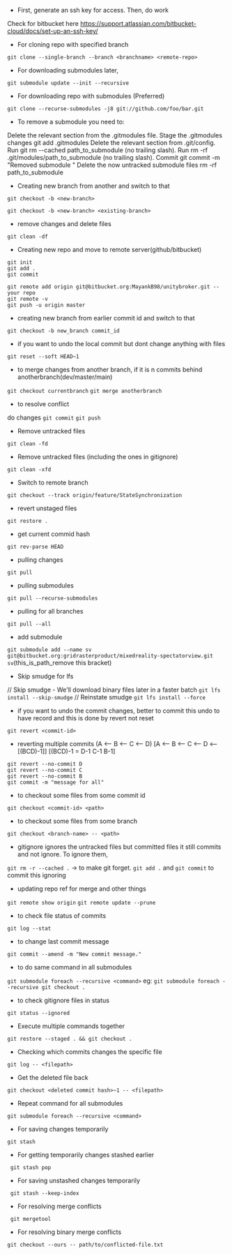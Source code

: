 * First, generate an ssh key for access. Then, do work

Check for bitbucket here https://support.atlassian.com/bitbucket-cloud/docs/set-up-an-ssh-key/

* For cloning repo with specified branch

` git clone --single-branch --branch <branchname> <remote-repo> `

* For downloading submodules later,

` git submodule update --init --recursive `

* For downloading repo with submodules (Preferred)

` git clone --recurse-submodules -j8 git://github.com/foo/bar.git `

* To remove a submodule you need to:

Delete the relevant section from the .gitmodules file.
Stage the .gitmodules changes git add .gitmodules
Delete the relevant section from .git/config.
Run git rm --cached path_to_submodule (no trailing slash).
Run rm -rf .git/modules/path_to_submodule (no trailing slash).
Commit git commit -m "Removed submodule "
Delete the now untracked submodule files rm -rf path_to_submodule

* Creating new branch from another and switch to that

` git checkout -b <new-branch> `

` git checkout -b <new-branch> <existing-branch> `

* remove changes and delete files

` git clean -df `

* Creating new repo and move to remote server(github/bitbucket)

```
git init 
git add .
git commit 

git remote add origin git@bitbucket.org:MayankB98/unitybroker.git --your repo
git remote -v
git push -u origin master
```

* creating new branch from earlier commit id and switch to that

` git checkout -b new_branch commit_id `

* if you want to undo the local commit but dont change anything with files

` git reset --soft HEAD~1 `

* to merge changes from another branch, if it is n commits behind anotherbranch(dev/master/main)

` git checkout currentbranch `
` git merge anotherbranch `		

* to resolve conflict

do changes
` git commit `
` git push `

* Remove untracked files

` git clean -fd `

* Remove untracked files (including the ones in gitignore)

` git clean -xfd `

* Switch to remote branch

` git checkout --track origin/feature/StateSynchronization `

* revert unstaged files

` git restore . `

* get current commid hash

` git rev-parse HEAD `

* pulling changes

` git pull `

* pulling submodules

` git pull --recurse-submodules `

* pulling for all branches

` git pull --all `

* add submodule

` git submodule add --name sv git@bitbucket.org:gridrasterproduct/mixedreality-spectatorview.git sv `(this_is_path_remove this bracket)

* Skip smudge for lfs

// Skip smudge - We'll download binary files later in a faster batch
` git lfs install --skip-smudge `
// Reinstate smudge
` git lfs install --force `

* if you want to undo the commit changes, better to commit this undo to have record and this is done by revert not reset

` git revert <commit-id> `

* reverting multiple commits	(A <-- B  <-- C <-- D) [A <-- B  <-- C <-- D <-- [(BCD)-1]] [(BCD)-1 = D-1 C-1 B-1]

```
git revert --no-commit D
git revert --no-commit C
git revert --no-commit B
git commit -m "message for all"
```

* to checkout some files from some commit id

` git checkout <commit-id> <path> `

* to checkout some files from some branch

` git checkout <branch-name> -- <path> `

* gitignore ignores the untracked files but committed files it still commits and not ignore. To ignore them,

` git rm -r --cached . `     -> to make git forget.
` git add . ` and ` git commit ` to commit this ignoring

* updating repo ref for merge and other things

` git remote show origin `
` git remote update --prune `

* to check file status of commits 

` git log --stat `

* to change last commit message

` git commit --amend -m "New commit message." `

* to do same command in all submodules

` git submodule foreach --recursive <command> `
eg: ` git submodule foreach --recursive git checkout . `

* to check gitignore files in status

` git status --ignored `

* Execute multiple commands together

` git restore --staged . && git checkout . `

* Checking which commits changes the specific file

` git log -- <filepath> `

* Get the deleted file back

` git checkout <deleted commit hash>~1 -- <filepath> `

* Repeat command for all submodules

` git submodule foreach --recursive <command> `

* For saving changes temporarily

` git stash `

* For getting temporarily changes stashed earlier

` git stash pop`

* For saving unstashed changes temporarily

` git stash --keep-index`

* For resolving merge conflicts

` git mergetool`

* For resolving binary merge conflicts

` git checkout --ours -- path/to/conflicted-file.txt `
